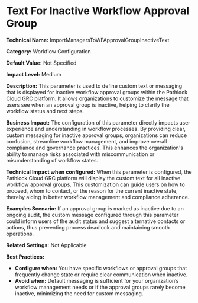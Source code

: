 # Text For Inactive Workflow Approval Group

**Technical Name:** ImportManagersToWFApprovalGroupInactiveText

**Category:** Workflow Configuration

**Default Value:** Not Specified

**Impact Level:** Medium

**Description:** This parameter is used to define custom text or messaging that is displayed for inactive workflow approval groups within the Pathlock Cloud GRC platform. It allows organizations to customize the message that users see when an approval group is inactive, helping to clarify the workflow status and next steps.

**Business Impact:** The configuration of this parameter directly impacts user experience and understanding in workflow processes. By providing clear, custom messaging for inactive approval groups, organizations can reduce confusion, streamline workflow management, and improve overall compliance and governance practices. This enhances the organization's ability to manage risks associated with miscommunication or misunderstanding of workflow states.

**Technical Impact when configured:** When this parameter is configured, the Pathlock Cloud GRC platform will display the custom text for all inactive workflow approval groups. This customization can guide users on how to proceed, whom to contact, or the reason for the current inactive state, thereby aiding in better workflow management and compliance adherence.

**Examples Scenario:** If an approval group is marked as inactive due to an ongoing audit, the custom message configured through this parameter could inform users of the audit status and suggest alternative contacts or actions, thus preventing process deadlock and maintaining smooth operations.

**Related Settings:** Not Applicable

**Best Practices:** 
- **Configure when:** You have specific workflows or approval groups that frequently change state or require clear communication when inactive.
- **Avoid when:** Default messaging is sufficient for your organization’s workflow management needs or if the approval groups rarely become inactive, minimizing the need for custom messaging.